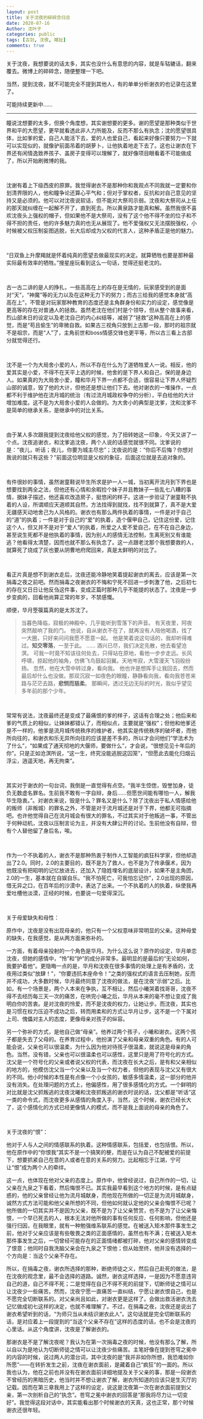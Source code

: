 ```yaml
---
layout: post
title: 关于沈夜的碎碎念归总
date: 2020-07-16
Author: 沈叶子
categories: public
tags: [古剑, 沈夜, 瞎扯]
comments: true
--- 
```


关于沈夜，我想要说的话太多，其实也没什么有意思的内容，就是车轱辘话，翻来覆去。微博上的碎碎念，随便整理一下吧。

当然，提到沈夜，就不可能完全不提到其他人，有的单单分析谢衣的也记录在这里了。

可能持续更新中……

*********
瞳说沈想要的太多，但换个角度想，其实谢想要的更多。谢的愿望是那种类似于世界和平的大愿望，更早就看透此非人力所能及，反而不那么有执念；沈的愿望很具体，比如爹的爱，自己人能活下去，爱的人也爱自己，看起来好像只要努力一下就可以实现似的，就像驴前面吊着的胡萝卜，让他执着地走下去了。这也让谢衣在下界还有闲情逸致养孩子、盖房子变得可以理解了，就好像项目眼看着不可能做成了，所以开始刷微博的我。

<br/>

沈谢有着上下级西皮的原罪。我觉得谢衣不是那种你和我观点不同我就一定要和你划清界限的人，他和瞳争论还算心平气和；但对于掌权者，反抗和对自己意见的坚持又是必须的。他可以对沈夜说软话，但不能对大祭司示弱。沈夜和大祭司从上任的那天就纠缠在一起解不开了，直到死去。所以黄泉路才能真和解。虽然我很不喜欢沈夜头上强权的帽子，但如果他不是大祭司，没有了这个他不得不坐的位子和不得不担的责任，他的许多魅力真的也无从展现了。他不爱强权又无法摆脱强权，小时候被父权压制妄图逃脱，长大后却成为父权的代言人，这种矛盾正是他的魅力。

<br/>

“日双鱼上升摩羯就是怀着纯真的愿望去做最现实的决定。就算牺牲也要是那种最实际最有效率的牺牲。”搜星座玩看到这么一句话，觉得还挺老沈的。 ​​​​

<br/>

古一古二讲的是人的挣扎，一些高高在上的存在是无情的，玩家感受到的是面对“天”，“神魔”等的无力以及在这种无力下的努力；而古三给我的感觉本身就“高高在上”，不管是对玩家那种教育的态度还是主角群身份和实力的设定，感觉像是更高等的存在对普通人的拯救。虽然老沈在他们村是个领导，但从整个故事来看，烈山部末日的设定以及老沈自己的内心纠结等，减弱了“拯救”这种高高在上的感觉，而是“苟且偷生”的卑微自救。如果古三视角只放到上古那一段，那时的祖宗就不是祖宗，而是“人”了，主角前世和boss情感交锋也更平等，所以古三看上古部分就觉得还行。

<br/>

沈不是一个为大局舍小爱的人，所以不存在什么为了道牺牲爱人一说。相反，他的爱其实是小爱，不得不在天平上选的时候，他舍的是下界人和自己，保的是身边人。如果真的为大局舍小爱，瞳和华月下界一点都不合适，很容易让下界人怀疑烈山部的诚意，毁了他的大计，但他还是想让他们下去。他对谢衣的一堆操作，一点都不利于维护他在流月城的统治（有过流月城政权争夺的分析），平白给他的大计增加难度。这不是为大局舍小爱的人会做的。为大舍小的典型是沈爹，沈和沈爹不是简单的继承关系，是继承中的对比关系。

<br/>

由于某人多次跟我提到沈夜给他父权的感觉，为了扭转她这一印象，今天又讲了一个点。沈夜追谢衣，和沈爹追沈夜，两个人说的话感觉就很不同。沈爹说的是：“夜儿，听话；夜儿，你要为城主尽忠”；沈夜说的是：“你后不后悔？你想对我说的就只有这些？”前面这位明显是父权的象征，后面这位就是去追对象的。

<br/>

有件很妙的事情，虽然谢童鞋说毕生所求是护一人一城，当初离开流月到下界也是想要找到两全之法，但他还有心情和余暇捡个妹子并且教妹子一些乱七八糟的事情，据妹子描述，他还喜欢改造房子，挺悠闲的样子。这进一步验证了谢童鞋不执着的人设，所谓顺应天道顺其自然，方法找得到就找，找不到就算了，真不是大爱无疆感天动地舍己为人风格的。谢衣也有那么两件执着的事情，一件是对于自己的“道”的执着；一件是对于自己的“爱”的执着，造个偃甲自己，记住这份爱，记住这个人，但又并不是对于“爱人”的执着，所爱之人爱不爱自己，在不在自己身边，甚至说生死都不是他执着的事情，因为别人的感情无法控制，生离死别又有谁能逃？他看得太清楚，因而也就不那么有执念了。这一点跟老沈那个我想要救的人，就算死了烧成了灰也要从阴曹地府爬回来，真是太鲜明的对比了。

<br/>

看正片真是想不到谢衣走后，沈夜还能冷静地笑着提起谢衣的离去，应该是第一次捐毒之夜之前吧。然而捐毒之夜谢衣的不悔和宁死不回进一步刺激了他，之后初七的存在又日日让他反刍这件事，变成正篇时那种几乎不能提的状态了。沈夜是一步步变疯的，回看他尚算正常的年岁，不禁感慨。

顺便，华月箜篌篇真的是太苏沈了。

>当暮色降临，寂极的神殿中，几乎能听到雪落下的声音。
有天夜里，阿夜突然敲响了我的门。
他说，自从谢衣不在了，就再没有人陪他喝酒，找了一大圈，只好来问问我愿不愿意一起。
他是笑着说这句话的，我却听得难过。**知交零落**，一至于此。
……
酒兴已尽，我们决定先散，他去看望沧溟。
可我一时竟不知该往何处去，只得站在原地，看他一步步走远。长风呼啸，掠起他的袖角，仿佛飞鸟鼓起羽翼。天地岑寂，大雪漫天飞羽般纷扬。
忽然，他在大雪中转过身，看向我。
他也许是想挥手让我回去，然而最后却什么也没做。那双沉寂一如夜色的眼瞳，静静看向我，看向我苍苍来路与茫茫去路，**悲悯而慈柔**。
那瞬间，透过无边无际的时光，我似乎望见多年前的那个少年。


<br/>

常常有说法，沈夜最终还是变成了最痛恨的爹的样子，这话有合理之处；他后来和爹的气质上的相似，让妹妹都错认了，而相似点，主要就是“强权”；但他和他爹还是不一样的，他爹是流月城传统秩序的维护者，他其实是传统秩序的破坏者，而他所向往的，和谢衣和乐无异所向往的应该是差不多的，所以才会问他们“学法术为了什么”，“如果成了通天彻地的大偃师，要做什么”，才会说，“很想见见十年后的你”。只是正如沧溟所说，“这一生，终究没能逃脱这囚笼”，“但愿此去能化归烟云浮尘，逍遥天地，再无拘束”。

<br/>

其实对于谢衣的一句台词，我倒是一直觉得有点空。“我半生倥偬，毁誉加身，徒负无数虚名罪名。生前我不敢有一字自辩，身后……但愿世间能有哪怕一人，解我毕生隐衷。”。对谢衣来说，毁是什么？罪名又是什么？除了沈夜出于私人情感给他的叛师（非叛城）的罪名之外，不管是对于流月城还是对于下界，他都无可指摘吧。也许他觉得自己在流月城会有很大的罪名，不过其实对于他叛逃一事，不管出于何种动机，沈夜以压制言论为主，并没有大肆公开的讨论。生前他没有自辩，但有个人替他留了身后名，唉。

<br/>

作为一个不执着的人，谢衣不是那种热衷于制作人工智能的疯狂科学家，但他却造出了2.0。同时，2.0的主要目的，既不是为了救人，也不是为了传承偃术，因为他既没有把昭明的记忆放进去，还加入了隐姓埋名的底层设计，如果不是主角团，2.0的一生，基本就在自娱自乐。“我不怕死亡，可我怕忘记你”，2.0出现的原因，借无异之口，在百年后的沙漠中，表达了出来。一个不执着的人的执着，纵使我再爱吐槽他淡漠，正经的时候，也要说一句爱得深沉。

<br/>

关于母爱缺失和母性：

原作中，沈夜是没有出现母亲的，他只有一个父权意味非常明显的父亲。这种母爱的缺失，在我感觉，是从两方面来弥补的。

一方面，有着母亲投射的一个角色是华月。为什么这么说？原作的设定，华月单恋沈夜，但她的感情中，“怜”和“护”的成分非常多。最明显的是最后的“无论如何，我要护着他”。更隐晦一点的是，华月和沈夜在很多事情的处理上是有矛盾的，沈夜用过类似“放肆！”，“你要违抗本座命令！”之类的强权式的语言去压制她，反而并不成功，大多数时候，华月最终同意了沈夜的做法，是在沈夜“示弱”之后。比如，有一个场景是，两个人本来在争执，互不相让，然后小曦哭着找哥哥，沈夜不得不去经历每三天一次的痛苦，在哄完小曦之后，华月从本来的毫不想让变成了我明白你的苦衷。是对沈夜的怜爱，而不是沈夜的权力，让她让步。而沈夜，其实也是习惯在权力压迫不成功之后，转而用柔和的方式让华月让步。这不是一个下属对上司、傀儡对主人的态度，更像母亲对孩子的纵容。

另一个弥补的方式，是他自己做“母亲”。他养过两个孩子，小曦和谢衣。这两个孩子都是失去了父母的。在养育过程中，他扮演了父亲和母亲双重的角色。有的人可能会说，父亲也可以很温柔，为什么因为他对待孩子很温柔，就说这是母亲的角色。当然，没有错，父亲也可以很温柔也可以感性，这里只是用了符号化的方式。沈父是一个符号化的父亲或者说父权的代表，而沈夜在长大之后，是有和父亲相似的地方的，他模仿沈父当一个父亲以及当一个权力者，但他的表现与沈父又有很大的不同。他小时候的本性是有点像一个小女孩的，敏感多情温柔，这一部分的他并没有消失。在处理问题的方式上，他偏感性，用了很多感情化的方式。一个鲜明的对比就是沈父抓叛逃的沈夜沈曦和沈夜抓叛逃的谢衣时说的话，沈父都是“听话”这一类的命令式，而沈夜更多从感情的角度入手，当然，这个时候，谢衣已经长大了，这个感情化的方式已经更像情人的模式，而不是我上面说的母亲的角色了。

<br/>

关于沈夜的“恨”：

他对于人与人之间的情感联系的执着。这种情感联系，包括爱，也包括恨。所以，他在原作中的“你恨我”其实不是一个搞笑的梗，而是在认为自己不配被爱的前提下，想要抓紧自己在意的人或者在意的关系的努力。比起相忘于江湖，宁可让“恨”成为两个人的牵绊。

这一点，也体现在他对父亲的态度上。原作中，他曾经说过，自己所作的一切，让父亲在九泉之下看着，然后悔恨不已。其实我最早看到这个地方的时候，是有点疑惑的，他的父亲曾经让他为流月城献身，而他现在所做的一切正是为流月城献身，诚然方式方法可能和他父亲所想的不同，但他如何就认定他的父亲会悔恨不已呢？他所做的一切其实并不是因为父亲，既不是为了让父亲赞赏，也不是为了让父亲悔恨，一个早已死去的人，根本无法对他所做的事有任何反应、任何影响，但他还是强行归因，在我眼里，就有一种勉强维系联系的感觉。在被送入矩木那件事发生之前，他对于父亲应该是有些敬畏之类的正面感情的，虽然也有不满；在被送入矩木那件事发生之后，一切曾经可能存在的正面情绪都被打碎，他对父亲的感情转变成了恨意；他同时自我洗脑父亲会在九泉之下恨他；但从始至终，他并没有选择的一个方向是：当这个父亲不存在。

所以，在捐毒之夜，谢衣所选择的那种，断绝师徒之义，然后自己赴死的做法，是在沈夜的观念里，最不会选择的道路。诚然，谢衣这样选择，一是因为不愿意违背自己的道，自己不得不死；二是觉得在自己不得不死的前提下，切断师徒之情可以让沈夜少一些痛苦。然而，沈夜宁愿一直痛苦一直纠结，宁愿让谢衣恨自己，也是不愿完全切断联系的。对父亲尚且如此，对谢衣更是这样了。会做出救活谢衣洗去记忆做成初七这样的决定，也就不难理解了。不过，在捐毒之夜，沈夜还是说出了谢衣希望听到的话，“为师只当从未结识谢衣此人”。这句话就是完全切断联系的话，是对应着上一段提到的“当这个父亲不存在”这样的态度的话，也不会是沈夜的心里话。从这个角度讲，沈夜是了解谢衣的。

那谢衣是不是了解沈夜呢？我认为在第一次捐毒之夜的时候，他没有那么了解，所以自以为是地认为切断师徒之情可以让沈夜少些痛苦。主笔好像在提到苍穹之冕中的内容的时候，说过两人的潜台词，其中沈夜的是“我并非如你所想，我恐难如你所愿”——在转折发生之前，沈夜在谢衣面前，是藏着自己“疯狂”的一面的。所以我也认为，他在之前也并没有在谢衣面前详细地提及关于父亲的事，那是一段谢衣不曾经历的黑暗历史，他当时并不想让谢衣了解，谢衣所知道的应该只是生灭厅的记载。因而在第三章我用上了这样的设定，说这是沈夜第一次在谢衣面前提到父亲，第一次剖析自己的“执念”。苍穹之冕中谢衣的回答是“那我将尽力让一切变好”。我觉得这段对话中，其实能看出那个时候谢衣的天真，这也正常，那个时候谢衣还很年轻。






